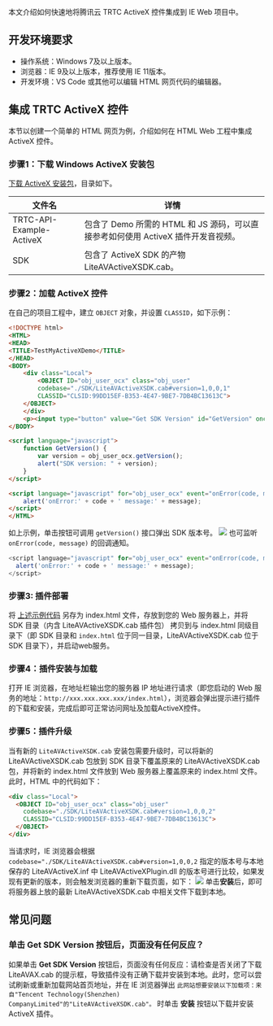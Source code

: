 本文介绍如何快速地将腾讯云 TRTC ActiveX 控件集成到 IE Web 项目中。

## 开发环境要求
- 操作系统：Windows 7及以上版本。
- 浏览器：IE 9及以上版本，推荐使用 IE 11版本。
- 开发环境：VS Code 或其他可以编辑 HTML 网页代码的编辑器。

## 集成 TRTC ActiveX 控件
本节以创建一个简单的 HTML 网页为例，介绍如何在 HTML Web 工程中集成 ActiveX 控件。

[](id:step1)
### 步骤1：下载 Windows ActiveX 安装包
[下载 ActiveX 安装包](https://liteav.sdk.qcloud.com/download/latest/TXLiteAVSDK_TRTC_Win_ActiveX_latest.zip)，目录如下。

| 文件名  | 详情                                                         |
| ------- | ------------------------------------------------------------ |
| TRTC-API-Example-ActiveX    | 包含了 Demo 所需的 HTML 和 JS 源码，可以直接参考如何使用 ActiveX 插件开发音视频。 |
| SDK     | 包含了 ActiveX SDK 的产物 LiteAVActiveXSDK.cab。 |

[](id:step2)
### 步骤2：加载 ActiveX 控件
在自己的项目工程中，建立 `OBJECT` 对象，并设置 `CLASSID`，如下示例：
```html
<!DOCTYPE html>
<HTML>
<HEAD>
<TITLE>TestMyActiveXDemo</TITLE>
</HEAD>
<BODY>
	<div class="Local">
		<OBJECT ID="obj_user_ocx" class="obj_user"
		codebase="./SDK/LiteAVActiveXSDK.cab#version=1,0,0,1"
		CLASSID="CLSID:99DD15EF-B353-4E47-9BE7-7DB4BC13613C">
	</OBJECT>
	</div>
	<p><input type="button" value="Get SDK Version" id="GetVersion" onclick="GetVersion();"></input>
</BODY>

<script language="javascript">
	function GetVersion() {
		var version = obj_user_ocx.getVersion();
		alert("SDK version: " + version);
	}
</script>

<script language="javascript" for="obj_user_ocx" event="onError(code, message)" type="text/javascript">
	alert('onError:' + code + ' message:' + message);
</script>
</HTML>
```
如上示例，单击按钮可调用 `getVersion()` 接口弹出 SDK 版本号。
![](https://qcloudimg.tencent-cloud.cn/raw/8fe71e851c906bb0a93e0acb1a967bd5.png)
也可监听 `onError(code, message)` 的回调通知。
```javascript
<script language="javascript" for="obj_user_ocx" event="onError(code, message)" type="text/javascript">
  alert('onError:' + code + ' message:' + message);
</script>
```

[](id:step3)
### 步骤3: 插件部署
将 [上述示例代码](#step2) 另存为 index.html 文件，存放到您的 Web 服务器上，并将 SDK 目录（内含 LiteAVActiveXSDK.cab 插件包） 拷贝到与 index.html 同级目录下（即 SDK 目录和 `index.html` 位于同一目录，LiteAVActiveXSDK.cab 位于 SDK 目录下），并启动web服务。

[](id:step4)
### 步骤4：插件安装与加载
打开 IE 浏览器，在地址栏输出您的服务器 IP 地址进行请求（即您启动的 Web 服务的地址：`http://xxx.xxx.xxx.xxx/index.html`），浏览器会弹出提示进行插件的下载和安装，完成后即可正常访问网址及加载ActiveX控件。

[](id:step5)
### 步骤5：插件升级
当有新的 `LiteAVActiveXSDK.cab` 安装包需要升级时，可以将新的 LiteAVActiveXSDK.cab 包放到 SDK 目录下覆盖原来的 LiteAVActiveXSDK.cab 包，并将新的 index.html 文件放到 Web 服务器上覆盖原来的 index.html 文件。此时，HTML 中的代码如下：
```html
<div class="Local">
  <OBJECT ID="obj_user_ocx" class="obj_user"
    codebase="./SDK/LiteAVActiveXSDK.cab#version=1,0,0,2"
    CLASSID="CLSID:99DD15EF-B353-4E47-9BE7-7DB4BC13613C">
  </OBJECT>
</div>
```
当请求时，IE 浏览器会根据 `codebase="./SDK/LiteAVActiveXSDK.cab#version=1,0,0,2` 指定的版本号与本地保存的 LiteAVActiveX.inf 中 LiteAVActiveXPlugin.dll 的版本号进行比较，如果发现有更新的版本，则会触发浏览器的重新下载页面，如下：
![](https://qcloudimg.tencent-cloud.cn/raw/835ed292950dbbe840d9c54ada538e9d.png)
单击**安装**后，即可将服务器上放的最新 LiteAVActiveXSDK.cab 中相关文件下载到本地。


## 常见问题
### 单击 Get SDK Version 按钮后，页面没有任何反应？
如果单击 **Get SDK Version** 按钮后，页面没有任何反应：请检查是否关闭了下载 LiteAVAX.cab 的提示框，导致插件没有正确下载并安装到本地。此时，您可以尝试刷新或重新加载网站首页地址，并在 IE 浏览器弹出 `此网站想要安装以下加载项：来自"Tencent Technology(Shenzhen) CompanyLimited"的"LiteAVActiveXSDK.cab"。` 时单击 **安装** 按钮以下载并安装 ActiveX 插件。
